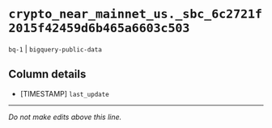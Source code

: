 # `crypto_near_mainnet_us._sbc_6c2721f2015f42459d6b465a6603c503`
`bq-1` | `bigquery-public-data`

## Column details
* [TIMESTAMP] `last_update`

-------------------------------------------------------------------------------
*Do not make edits above this line.*
